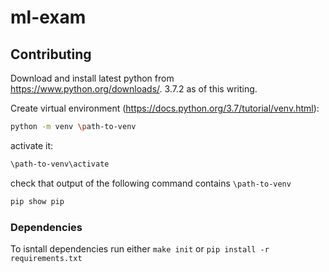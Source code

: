 # ml-exam

## Contributing

Download and install latest python from https://www.python.org/downloads/. 3.7.2 as of this writing.

Create virtual environment (https://docs.python.org/3.7/tutorial/venv.html):

```sh
python -m venv \path-to-venv
```

activate it:

```sh
\path-to-venv\activate
```

check that output of the following command contains `\path-to-venv`

```sh
pip show pip
```

### Dependencies

To isntall dependencies run either `make init` or `pip install -r requirements.txt`
